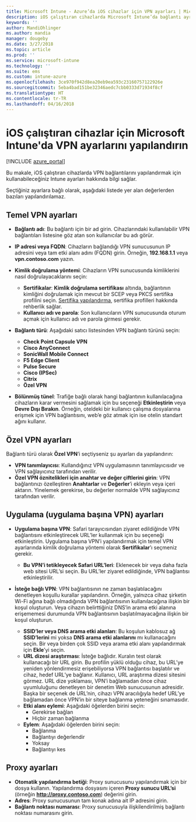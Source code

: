 ```yaml
---
title: Microsoft Intune - Azure’da iOS cihazlar için VPN ayarları | Microsoft Docs
description: iOS çalıştıran cihazlarda Microsoft Intune’da bağlantı ayrıntıları, kimlik doğrulama yöntemleri ve temel ayarlarda bölünmüş tünel; tanımlayıcı ile özel VPN ayarları ve anahtar ve değer çiftleri; Safari URL’lerini içeren uygulama başına VPN ayarları, SSID veya DNS arama etki alanları ile isteğe bağlı VPN’ler; bir yapılandırma betiği, IP veya FQDN adresini içermek için proxy ayarları ve TCP bağlantı noktası dahil olmak üzere kullanılabilir sanal özel ağ (VPN) yapılandırma ayarlarını görüntüleyin.
keywords: ''
author: MandiOhlinger
ms.author: mandia
manager: dougeby
ms.date: 3/27/2018
ms.topic: article
ms.prod: ''
ms.service: microsoft-intune
ms.technology: ''
ms.suite: ems
ms.custom: intune-azure
ms.openlocfilehash: 3ce970f942d8ea20eb9ea593c23160757122926e
ms.sourcegitcommit: 5eba4bad151be32346aedc7cbb0333d71934f8cf
ms.translationtype: HT
ms.contentlocale: tr-TR
ms.lasthandoff: 04/16/2018
---
```

# <a name="configure-vpn-settings-in-microsoft-intune-for-devices-running-ios"></a>iOS çalıştıran cihazlar için Microsoft Intune'da VPN ayarlarını yapılandırın

[!INCLUDE [azure_portal](./includes/azure_portal.md)]

Bu makale, iOS çalıştıran cihazlarda VPN bağlantılarını yapılandırmak için kullanabileceğiniz Intune ayarları hakkında bilgi sağlar.

Seçtiğiniz ayarlara bağlı olarak, aşağıdaki listede yer alan değerlerden bazıları yapılandırılamaz.

## <a name="base-vpn-settings"></a>Temel VPN ayarları

- **Bağlantı adı**: Bu bağlantı için bir ad girin. Cihazlarındaki kullanılabilir VPN bağlantıları listesine göz atan son kullanıcılar bu adı görür.
- **IP adresi veya FQDN**: Cihazların bağlandığı VPN sunucusunun IP adresini veya tam etki alanı adını (FQDN) girin. Örneğin, **192.168.1.1** veya **vpn.contoso.com** yazın.
- **Kimlik doğrulama yöntemi**: Cihazların VPN sunucusunda kimliklerini nasıl doğrulayacaklarını seçin:
  - **Sertifikalar**: **Kimlik doğrulama sertifikası** altında, bağlantının kimliğini doğrulamak için mevcut bir SCEP veya PKCS sertifika profilini seçin. [Sertifika yapılandırma](certificates-configure.md), sertifika profilleri hakkında rehberlik sağlar.
  - **Kullanıcı adı ve parola**: Son kullanıcıların VPN sunucusunda oturum açmak için kullanıcı adı ve parola girmesi gerekir.
- **Bağlantı türü**: Aşağıdaki satıcı listesinden VPN bağlantı türünü seçin:
  - **Check Point Capsule VPN**
  - **Cisco AnyConnect**
  - **SonicWall Mobile Connect**
  - **F5 Edge Client**
  - **Pulse Secure**
  - **Cisco (IPSec)**
  - **Citrix**
  - **Özel VPN**

- **Bölünmüş tünel**: Trafiğe bağlı olarak hangi bağlantının kullanılacağına cihazların karar vermesini sağlamak için bu seçeneği **Etkinleştirin** veya **Devre Dışı Bırakın**. Örneğin, oteldeki bir kullanıcı çalışma dosyalarına erişmek için VPN bağlantısını, web’e göz atmak için ise otelin standart ağını kullanır.

## <a name="custom-vpn-settings"></a>Özel VPN ayarları

Bağlantı türü olarak **Özel VPN**’i seçtiyseniz şu ayarları da yapılandırın:

- **VPN tanımlayıcısı**: Kullandığınız VPN uygulamasının tanımlayıcısıdır ve VPN sağlayıcınız tarafından verilir.
- **Özel VPN öznitelikleri için anahtar ve değer çiftlerini girin**: VPN bağlantınızı özelleştiren **Anahtarlar** ve **Değerler**’i ekleyin veya içeri aktarın. Yinelemek gerekirse, bu değerler normalde VPN sağlayıcınız tarafından verilir.

## <a name="apps-per-app-vpn-settings"></a>Uygulama (uygulama başına VPN) ayarları

- **Uygulama başına VPN**: Safari tarayıcısından ziyaret edildiğinde VPN bağlantısını etkinleştirecek URL’ler kullanmak için bu seçeneği etkinleştirin. Uygulama başına VPN’i yapılandırmak için temel VPN ayarlarında kimlik doğrulama yöntemi olarak **Sertifikalar**’ı seçmeniz gerekir.
  - **Bu VPN’i tetikleyecek Safari URL’leri**: Eklenecek bir veya daha fazla web sitesi URL’si seçin. Bu URL’ler ziyaret edildiğinde, VPN bağlantısı etkinleştirilir.

- **İsteğe bağlı VPN**: VPN bağlantısının ne zaman başlatılacağını denetleyen koşullu kurallar yapılandırın. Örneğin, yalnızca cihaz şirketin Wi-Fi ağına bağlı olmadığında VPN bağlantısının kullanılacağına ilişkin bir koşul oluşturun. Veya cihazın belirttiğiniz DNS’in arama etki alanına erişememesi durumunda VPN bağlantısının başlatılmayacağına ilişkin bir koşul oluşturun.

  - **SSID’ler veya DNS arama etki alanları**: Bu koşulun kablosuz ağ **SSID’lerini** mi yoksa **DNS arama etki alanlarını** mı kullanacağını seçin. Bir veya birden çok SSID veya arama etki alanı yapılandırmak için **Ekle**’yi seçin.
  - **URL dizesi araştırması**: İsteğe bağlıdır. Kuralın test olarak kullanacağı bir URL girin. Bu profilin yüklü olduğu cihaz, bu URL’ye yeniden yönlendirmesiz erişebiliyorsa VPN bağlantısı başlatılır ve cihaz, hedef URL’ye bağlanır. Kullanıcı, URL araştırma dizesi sitesini görmez. URL dize yoklaması, VPN’i bağlamadan önce cihaz uyumluluğunu denetleyen bir denetim Web sunucusunun adresidir. Başka bir seçenek de URL’nin, cihazı VPN aracılığıyla hedef URL’ye bağlamadan önce VPN’in bir siteye bağlanma yeteneğini sınamasıdır.
  - **Etki alanı eylemi**: Aşağıdaki öğelerden birini seçin:
    - Gerekirse bağlan
    - Hiçbir zaman bağlanma
  - **Eylem**: Aşağıdaki öğelerden birini seçin:
    - Bağlanma
    - Bağlantıyı değerlendir
    - Yoksay
    - Bağlantıyı kes

## <a name="proxy-settings"></a>Proxy ayarları

- **Otomatik yapılandırma betiği**: Proxy sunucusunu yapılandırmak için bir dosya kullanın. Yapılandırma dosyasını içeren **Proxy sunucu URL’si** (örneğin **http://proxy.contoso.com**) değerini girin.
- **Adres**: Proxy sunucusunun tam konak adına ait IP adresini girin.
- **Bağlantı noktası numarası**: Proxy sunucusuyla ilişkilendirilmiş bağlantı noktası numarasını girin.
